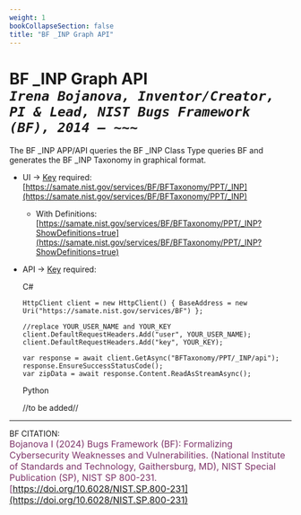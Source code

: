 ```yaml
---
weight: 1
bookCollapseSection: false
title: "BF _INP Graph API"
---
```


<!-- Google tag (gtag.js) -->
<script async src="https://www.googletagmanager.com/gtag/js?id=G-PJ364XPP9F"></script>
<script>
  window.dataLayer = window.dataLayer || [];
  function gtag(){dataLayer.push(arguments);}
  gtag('js', new Date());

  gtag('config', 'G-PJ364XPP9F');
</script>

# BF \_INP Graph API <br/> _`Irena Bojanova, Inventor/Creator, PI & Lead, NIST Bugs Framework (BF), 2014 – ~~~`_

The BF \_INP APP/API queries the BF \_INP Class Type queries BF and generates the BF \_INP Taxonomy in graphical format.

<!-- - BF /_INP Taxonomy Excerpt  &rarr; no Key required: <br/>
  [https://samate.nist.gov/services/BF/BFTaxonomy/PPT/_INP](https://samate.nist.gov/services/BF/BFTaxonomy/PPT/_INP) <br/> -->

- UI &rarr; [Key](https://forms.gle/SRZyva5Vn1i4dQQ2A) required:<br/>
  [https://samate.nist.gov/services/BF/BFTaxonomy/PPT/_INP](https://samate.nist.gov/services/BF/BFTaxonomy/PPT/_INP)

  - With Definitions:<br/>
      [https://samate.nist.gov/services/BF/BFTaxonomy/PPT/_INP?ShowDefinitions=true](https://samate.nist.gov/services/BF/BFTaxonomy/PPT/_INP?ShowDefinitions=true)

  <!-- - Queried by BF Class taxon values: Class, Operation, Operand, Bug, Fault, Error, FinalError, and Attribute -- e.g., :<br/>
  [https://samate.nist.gov/services/BF/BFTaxonomy/PPT?Fault=NULL%20Pointer](https://samate.nist.gov/services/BF/BFTaxonomy/PPT?Fault=NULL%20Pointer) -->

- API &rarr; [Key](https://forms.gle/SRZyva5Vn1i4dQQ2A) required: <br/>
        
  C#
        
      HttpClient client = new HttpClient() { BaseAddress = new Uri("https://samate.nist.gov/services/BF") };

      //replace YOUR_USER_NAME and YOUR_KEY
      client.DefaultRequestHeaders.Add("user", YOUR_USER_NAME);
      client.DefaultRequestHeaders.Add("key", YOUR_KEY);

      var response = await client.GetAsync("BFTaxonomy/PPT/_INP/api");
      response.EnsureSuccessStatusCode();
      var zipData = await response.Content.ReadAsStreamAsync();


  Python 
  
  //to be added//
_______________________________

BF CITATION: <br/>
<l style="font-size: 16px; color: #7D3368"> Bojanova I (2024) Bugs Framework (BF): Formalizing Cybersecurity Weaknesses and Vulnerabilities. (National Institute of Standards and Technology, Gaithersburg, MD), NIST Special Publication (SP), NIST SP 800-231. [https://doi.org/10.6028/NIST.SP.800-231](https://doi.org/10.6028/NIST.SP.800-231)</l>  <br/>